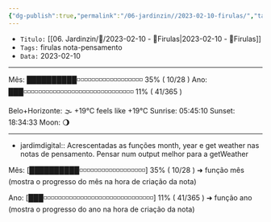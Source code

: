 ```yaml
---
{"dg-publish":true,"permalink":"/06-jardinzin//2023-02-10-firulas/","tags":["🧠️/💭️/🍀/"],"created":"2023-05-15T21:37:27.942-03:00","updated":"2023-07-02T14:13:21.601-03:00"}
---
```



- `Titulo:` [[06. Jardinzin/💭️/2023-02-10 - 💭️Firulas\|2023-02-10 - 💭️Firulas]]
- `Tags:` firulas nota-pensamento
- `Data:` 2023-02-10

***
Mês: ██████████◽◽◽◽◽◽◽◽◽◽◽◽◽◽◽◽◽◽ 35% ( 10/28 ) 
Ano: ███◽◽◽◽◽◽◽◽◽◽◽◽◽◽◽◽◽◽◽◽◽◽◽◽◽◽◽◽◽◽ 11% ( 41/365 ) 

Belo+Horizonte: 🌫  +19°C feels like +19°C
Sunrise: 05:45:10
Sunset:  18:34:33
Moon:    🌖
 
---

- jardimdigital:: Acrescentadas as funções month, year e get weather nas notas de pensamento. Pensar num output melhor para a getWeather


Mês: [██████████◽◽◽◽◽◽◽◽◽◽◽◽◽◽◽◽◽◽] 35% ( 10/28 ) ➜ função mês (mostra o progresso do mês na hora de criação da nota)

Ano: [███◽◽◽◽◽◽◽◽◽◽◽◽◽◽◽◽◽◽◽◽◽◽◽◽◽◽◽◽◽◽] 11% ( 41/365 ) ➜ função ano (mostra o progresso do ano na hora de criação da nota)